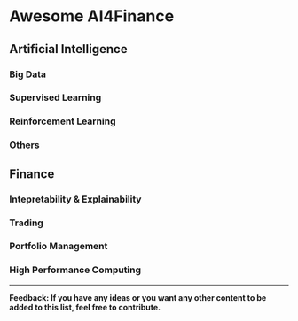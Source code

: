 # Awesome AI4Finance

## Artificial Intelligence

### Big Data

### Supervised Learning

### Reinforcement Learning

### Others

## Finance

### Intepretability & Explainability 

### Trading

### Portfolio Management

### High Performance Computing

______________________


**Feedback: If you have any ideas or you want any other content to be added to this list, feel free to contribute.**
